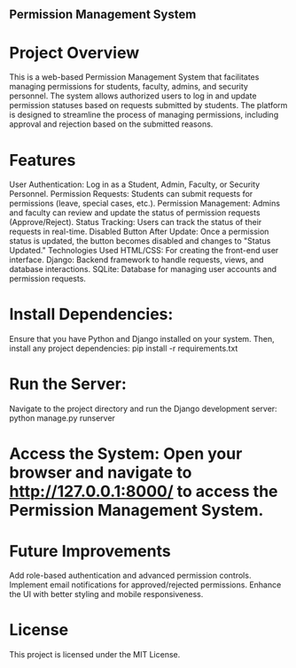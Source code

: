 ## Permission Management System
# Project Overview
This is a web-based Permission Management System that facilitates managing permissions for students, faculty, admins, and security personnel. The system allows authorized users to log in and update permission statuses based on requests submitted by students. The platform is designed to streamline the process of managing permissions, including approval and rejection based on the submitted reasons.

# Features
User Authentication: Log in as a Student, Admin, Faculty, or Security Personnel.
Permission Requests: Students can submit requests for permissions (leave, special cases, etc.).
Permission Management: Admins and faculty can review and update the status of permission requests (Approve/Reject).
Status Tracking: Users can track the status of their requests in real-time.
Disabled Button After Update: Once a permission status is updated, the button becomes disabled and changes to "Status Updated."
Technologies Used
HTML/CSS: For creating the front-end user interface.
Django: Backend framework to handle requests, views, and database interactions.
SQLite: Database for managing user accounts and permission requests.


# Install Dependencies: 
Ensure that you have Python and Django installed on your system. Then, install any project dependencies:
pip install -r requirements.txt

# Run the Server: 
Navigate to the project directory and run the Django development server:
python manage.py runserver

# Access the System: Open your browser and navigate to http://127.0.0.1:8000/ to access the Permission Management System.

# Future Improvements
Add role-based authentication and advanced permission controls.
Implement email notifications for approved/rejected permissions.
Enhance the UI with better styling and mobile responsiveness.

# License
This project is licensed under the MIT License.
